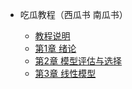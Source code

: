 
* 吃瓜教程（西瓜书 南瓜书）

  * [教程说明](./docs/a-0吃瓜教程说明.md)
  * [第1章 绪论](./docs/a-1绪论.md)
  * [第2章 模型评估与选择](./docs/a-2模型评估与选择.md)
  * [第3章 线性模型](./docs/a-3线性模型.md)
